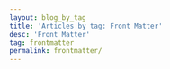 ```yaml
---
layout: blog_by_tag
title: 'Articles by tag: Front Matter'
desc: 'Front Matter'
tag: frontmatter
permalink: frontmatter/
---
```

